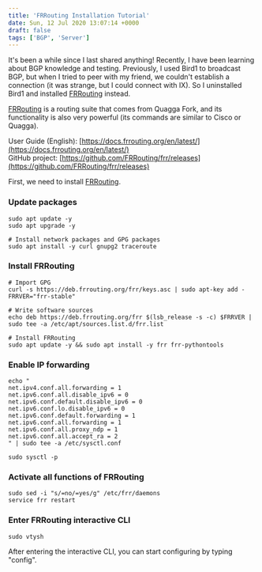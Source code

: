 ```yaml
---
title: 'FRRouting Installation Tutorial'
date: Sun, 12 Jul 2020 13:07:14 +0000
draft: false
tags: ['BGP', 'Server']
---
```


It's been a while since I last shared anything! Recently, I have been learning about BGP knowledge and testing. Previously, I used Bird1 to broadcast BGP, but when I tried to peer with my friend, we couldn't establish a connection (it was strange, but I could connect with IX). So I uninstalled Bird1 and installed [FRRouting](https://frrouting.org/) instead.

[FRRouting](https://frrouting.org/) is a routing suite that comes from Quagga Fork, and its functionality is also very powerful (its commands are similar to Cisco or Quagga).

User Guide (English): [https://docs.frrouting.org/en/latest/](https://docs.frrouting.org/en/latest/)  
GitHub project: [https://github.com/FRRouting/frr/releases](https://github.com/FRRouting/frr/releases)

First, we need to install [FRRouting](https://frrouting.org/).

### Update packages

```
sudo apt update -y
sudo apt upgrade -y

# Install network packages and GPG packages
sudo apt install -y curl gnupg2 traceroute
```

### Install FRRouting

```
# Import GPG
curl -s https://deb.frrouting.org/frr/keys.asc | sudo apt-key add -
FRRVER="frr-stable"

# Write software sources
echo deb https://deb.frrouting.org/frr $(lsb_release -s -c) $FRRVER | sudo tee -a /etc/apt/sources.list.d/frr.list

# Install FRRouting
sudo apt update -y && sudo apt install -y frr frr-pythontools
```

### Enable IP forwarding

```
echo "
net.ipv4.conf.all.forwarding = 1
net.ipv6.conf.all.disable_ipv6 = 0
net.ipv6.conf.default.disable_ipv6 = 0
net.ipv6.conf.lo.disable_ipv6 = 0
net.ipv6.conf.default.forwarding = 1
net.ipv6.conf.all.forwarding = 1
net.ipv6.conf.all.proxy_ndp = 1
net.ipv6.conf.all.accept_ra = 2
" | sudo tee -a /etc/sysctl.conf

sudo sysctl -p
```

### Activate all functions of FRRouting

```
sudo sed -i "s/=no/=yes/g" /etc/frr/daemons
service frr restart
```

### Enter FRRouting interactive CLI

```
sudo vtysh
```

After entering the interactive CLI, you can start configuring by typing "config".